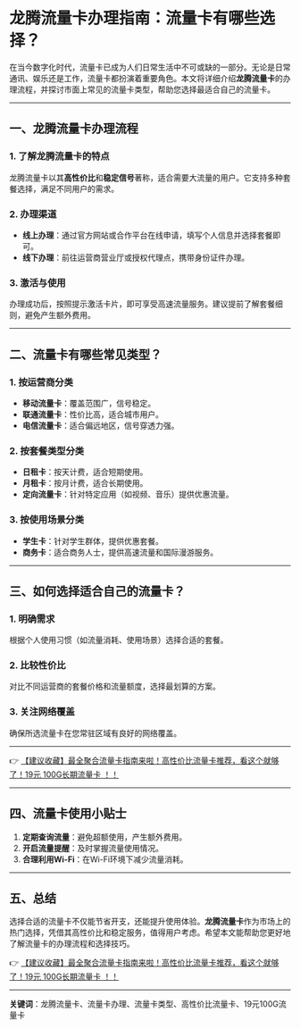 # 龙腾流量卡办理指南：流量卡有哪些选择？

在当今数字化时代，流量卡已成为人们日常生活中不可或缺的一部分。无论是日常通讯、娱乐还是工作，流量卡都扮演着重要角色。本文将详细介绍**龙腾流量卡**的办理流程，并探讨市面上常见的流量卡类型，帮助您选择最适合自己的流量卡。

---

## 一、龙腾流量卡办理流程

### 1. 了解龙腾流量卡的特点
龙腾流量卡以其**高性价比**和**稳定信号**著称，适合需要大流量的用户。它支持多种套餐选择，满足不同用户的需求。

### 2. 办理渠道
- **线上办理**：通过官方网站或合作平台在线申请，填写个人信息并选择套餐即可。
- **线下办理**：前往运营商营业厅或授权代理点，携带身份证件办理。

### 3. 激活与使用
办理成功后，按照提示激活卡片，即可享受高速流量服务。建议提前了解套餐细则，避免产生额外费用。

---

## 二、流量卡有哪些常见类型？

### 1. 按运营商分类
- **移动流量卡**：覆盖范围广，信号稳定。
- **联通流量卡**：性价比高，适合城市用户。
- **电信流量卡**：适合偏远地区，信号穿透力强。

### 2. 按套餐类型分类
- **日租卡**：按天计费，适合短期使用。
- **月租卡**：按月计费，适合长期使用。
- **定向流量卡**：针对特定应用（如视频、音乐）提供优惠流量。

### 3. 按使用场景分类
- **学生卡**：针对学生群体，提供优惠套餐。
- **商务卡**：适合商务人士，提供高速流量和国际漫游服务。

---

## 三、如何选择适合自己的流量卡？

### 1. 明确需求
根据个人使用习惯（如流量消耗、使用场景）选择合适的套餐。

### 2. 比较性价比
对比不同运营商的套餐价格和流量额度，选择最划算的方案。

### 3. 关注网络覆盖
确保所选流量卡在您常驻区域有良好的网络覆盖。

---

👉 [【建议收藏】最全聚合流量卡指南来啦！高性价比流量卡推荐，看这个就够了！19元 100G长期流量卡 ！！](https://bit.ly/Liuliangka)

---

## 四、流量卡使用小贴士

1. **定期查询流量**：避免超额使用，产生额外费用。
2. **开启流量提醒**：及时掌握流量使用情况。
3. **合理利用Wi-Fi**：在Wi-Fi环境下减少流量消耗。

---

## 五、总结

选择合适的流量卡不仅能节省开支，还能提升使用体验。**龙腾流量卡**作为市场上的热门选择，凭借其高性价比和稳定服务，值得用户考虑。希望本文能帮助您更好地了解流量卡的办理流程和选择技巧。

👉 [【建议收藏】最全聚合流量卡指南来啦！高性价比流量卡推荐，看这个就够了！19元 100G长期流量卡 ！！](https://bit.ly/Liuliangka)

---

**关键词**：龙腾流量卡、流量卡办理、流量卡类型、高性价比流量卡、19元100G流量卡